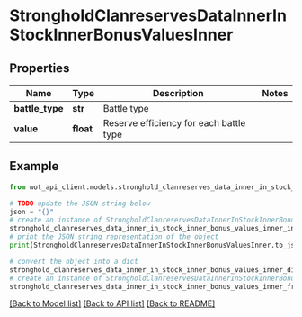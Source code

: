 # StrongholdClanreservesDataInnerInStockInnerBonusValuesInner


## Properties

Name | Type | Description | Notes
------------ | ------------- | ------------- | -------------
**battle_type** | **str** | Battle type | 
**value** | **float** | Reserve efficiency for each battle type | 

## Example

```python
from wot_api_client.models.stronghold_clanreserves_data_inner_in_stock_inner_bonus_values_inner import StrongholdClanreservesDataInnerInStockInnerBonusValuesInner

# TODO update the JSON string below
json = "{}"
# create an instance of StrongholdClanreservesDataInnerInStockInnerBonusValuesInner from a JSON string
stronghold_clanreserves_data_inner_in_stock_inner_bonus_values_inner_instance = StrongholdClanreservesDataInnerInStockInnerBonusValuesInner.from_json(json)
# print the JSON string representation of the object
print(StrongholdClanreservesDataInnerInStockInnerBonusValuesInner.to_json())

# convert the object into a dict
stronghold_clanreserves_data_inner_in_stock_inner_bonus_values_inner_dict = stronghold_clanreserves_data_inner_in_stock_inner_bonus_values_inner_instance.to_dict()
# create an instance of StrongholdClanreservesDataInnerInStockInnerBonusValuesInner from a dict
stronghold_clanreserves_data_inner_in_stock_inner_bonus_values_inner_from_dict = StrongholdClanreservesDataInnerInStockInnerBonusValuesInner.from_dict(stronghold_clanreserves_data_inner_in_stock_inner_bonus_values_inner_dict)
```
[[Back to Model list]](../README.md#documentation-for-models) [[Back to API list]](../README.md#documentation-for-api-endpoints) [[Back to README]](../README.md)


